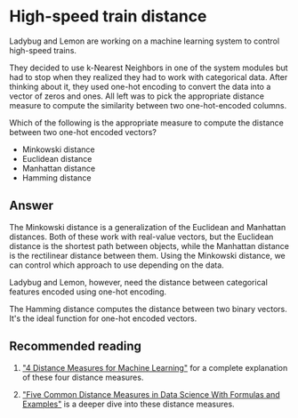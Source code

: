 # High-speed train distance

Ladybug and Lemon are working on a machine learning system to control high-speed trains.

They decided to use k-Nearest Neighbors in one of the system modules but had to stop when they realized they had to work with categorical data.
After thinking about it, they used one-hot encoding to convert the data into a vector of zeros and ones. All left was to pick the appropriate distance measure to compute the similarity between two one-hot-encoded columns.

Which of the following is the appropriate measure to compute the distance between two one-hot encoded vectors?

- Minkowski distance
- Euclidean distance
- Manhattan distance
- Hamming distance

## Answer

The Minkowski distance is a generalization of the Euclidean and Manhattan distances. Both of these work with real-value vectors, but the Euclidean distance is the shortest path between objects, while the Manhattan distance is the rectilinear distance between them. Using the Minkowski distance, we can control which approach to use depending on the data.

Ladybug and Lemon, however, need the distance between categorical features encoded using one-hot encoding.

The Hamming distance computes the distance between two binary vectors. It's the ideal function for one-hot encoded vectors.

## Recommended reading

1. ["4 Distance Measures for Machine Learning"](https://machinelearningmastery.com/distance-measures-for-machine-learning/) for a complete explanation of these four distance measures.

2. ["Five Common Distance Measures in Data Science With Formulas and Examples"](https://regenerativetoday.com/five-common-distance-measures-in-data-science-with-formulas-and-examples/) is a deeper dive into these distance measures.
